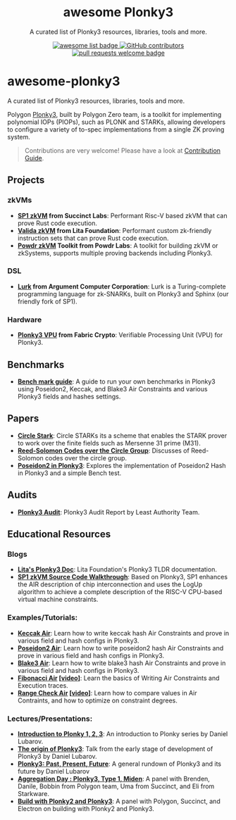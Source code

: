 <div align="center">
  <h1 align="center">awesome Plonky3</h1>

A curated list of Plonky3 resources, libraries, tools and more.

  <p align="center">
    <a href="https://github.com/sindresorhus/awesome">
      <img alt="awesome list badge" src="https://cdn.rawgit.com/sindresorhus/awesome/d7305f38d29fed78fa85652e3a63e154dd8e8829/media/badge.svg">
    </a>
    <a href="https://github.com/Plonky3/awesome-plonky3/graphs/contributors">
      <img alt="GitHub contributors" src="https://img.shields.io/github/contributors/Plonky3/awesome-plonky3">
    </a>
    <a href="http://makeapullrequest.com">
      <img alt="pull requests welcome badge" src="https://img.shields.io/badge/PRs-welcome-brightgreen.svg?style=flat">
    </a>
  </p>

</div>

# awesome-plonky3
A curated list of Plonky3 resources, libraries, tools and more.

Polygon [Plonky3](https://github.com/Plonky3/Plonky3), built by Polygon Zero team, is a toolkit for implementing polynomial IOPs (PIOPs), such as PLONK and STARKs, allowing developers to configure a variety of to-spec implementations from a single ZK proving system.

> Contributions are very welcome! Please have a look at [Contribution Guide](./contributing.md).

## Projects
### zkVMs
- **[SP1 zkVM](https://github.com/succinctlabs/sp1) from Succinct Labs**: Performant Risc-V based zkVM that can prove Rust code execution.
- **[Valida zkVM](https://github.com/valida-xyz/valida) from Lita Foundation**: Performant custom zk-friendly instruction sets that can prove Rust code execution.
- **[Powdr zkVM](https://github.com/powdr-labs/powdr) Toolkit from Powdr Labs**: A toolkit for building zkVM or zkSystems, supports multiple proving backends including Plonky3.

### DSL
- **[Lurk](https://github.com/argumentcomputer/lurk) from Argument Computer Corporation**: Lurk is a Turing-complete programming language for zk-SNARKs, built on Plonky3 and Sphinx (our friendly fork of SP1).

### Hardware
- **[Plonky3 VPU](https://www.fabriccryptography.com/blog/polygon-plonky) from Fabric Crypto**: Verifiable Processing Unit (VPU) for Plonky3.

## Benchmarks

- **[Bench mark guide](https://github.com/Plonky3/Plonky3?tab=readme-ov-file#benchmarks)**: A guide to run your own benchmarks in Plonky3 using Poseidon2, Keccak, and Blake3 Air Constraints and various Plonky3 fields and hashes settings.

## Papers

- **[Circle Stark](https://eprint.iacr.org/2024/278)**: Circle STARKs its a scheme that enables the STARK prover to work over the finite fields such as Mersenne 31 prime (M31).
- **[Reed-Solomon Codes over the Circle Group](https://eprint.iacr.org/2023/824)**: Discusses of Reed-Solomon codes over the circle group.
- **[Poseidon2 in Plonky3](https://hackmd.io/@sin7y/r1VOOG8bR?utm_source=preview-mode&utm_medium=rec)**: Explores the implementation of Poseidon2 Hash in Plonky3 and a simple Bench test.

## Audits
- **[Plonky3 Audit](https://leastauthority.com/blog/audits/audit-of-plonky3/)**: Plonky3 Audit Report by Least Authority Team.

## Educational Resources

### Blogs

- **[Lita's Plonky3 Doc](https://lita.gitbook.io/lita-documentation/architecture/proving-system-plonky3)**: Lita Foundation's Plonky3 TLDR documentation.
- **[SP1 zkVM Source Code Walkthrough](https://trapdoortech.medium.com/zero-knowledge-proof-introduction-to-sp1-zkvm-source-code-d26f88f90ce4)**: Based on Plonky3, SP1 enhances the AIR description of chip interconnection and uses the LogUp algorithm to achieve a complete description of the RISC-V CPU-based virtual machine constraints.

### Examples/Tutorials:
- **[Keccak Air](https://github.com/Plonky3/Plonky3/tree/main/keccak-air)**: Learn how to write keccak hash Air Constraints and prove in various field and hash configs in Plonky3.
- **[Poseidon2 Air](https://github.com/Plonky3/Plonky3/tree/main/poseidon2-air)**: Learn how to write poseidon2 hash Air Constraints and prove in various field and hash configs in Plonky3.
- **[Blake3 Air](https://github.com/Plonky3/Plonky3/tree/main/blake3-air)**: Learn how to write blake3 hash Air Constraints and prove in various field and hash configs in Plonky3.
- **[Fibonacci Air](https://github.com/BrianSeong99/plonky3_fibonacci) [[video](https://youtu.be/2WjcXZYo7eA?si=289iwzLUJlhndVYa&t=1990)]**: Learn the basics of Writing Air Constraints and Execution traces.
- **[Range Check Air](https://github.com/BrianSeong99/plonky3_rangecheck) [[video](https://www.youtube.com/live/c8y7l3Ee70g?feature=shared&t=986)]**: Learn how to compare values in Air Contraints, and how to optimize on constraint degrees.

### Lectures/Presentations:
- **[Introduction to Plonky 1, 2, 3](https://www.youtube.com/live/v9xZrhAuTio)**: An introduction to Plonky series by Daniel Lubarov.
- **[The origin of Plonky3](https://www.youtube.com/watch?v=giFA3UXbu_s)**: Talk from the early stage of development of Plonky3 by Daniel Lubarov.
- **[Plonky3: Past, Present, Future](https://www.youtube.com/watch?v=203M0Q8iKso)**: A general rundown of Plonky3 and its future by Daniel Lubarov
- **[Aggregation Day : Plonky3, Type 1, Miden](https://www.youtube.com/watch?v=j9KZixZqpAM)**: A panel with Brenden, Danile, Bobbin from Polygon team, Uma from Succinct, and Eli from Starkware.
- **[Build with Plonky2 and Plonky3](https://www.youtube.com/watch?v=HPu_fSvjAV0)**: A panel with Polygon, Succinct, and Electron on building with Plonky2 and Plonky3.
